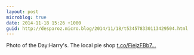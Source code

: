 ```yaml
---
layout: post
microblog: true
date: 2014-11-18 15:26 +1000
guid: http://desparoz.micro.blog/2014/11/18/t534578330113429504.html
---
```

Photo of the Day:Harry's. The local pie shop [t.co/FiejzFBb7...](http://t.co/FiejzFBb7b)
